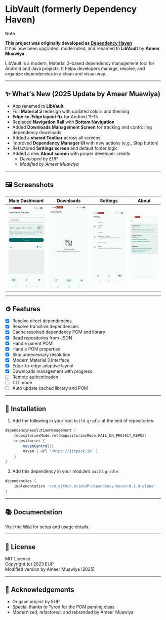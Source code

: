 # LibVault (formerly Dependency Haven)

> [!NOTE]  
> **This project was originally developed as [Dependency Haven](https://github.com/euptron/dependency-haven)**  
> It has now been upgraded, modernized, and renamed to **LibVault** by **Ameer Muawiya**.

LibVault is a modern, Material 3–based dependency management tool for Android and Java projects. It helps developers manage, resolve, and organize dependencies in a clean and visual way.

---

## ✨ What's New (2025 Update by Ameer Muawiya)

- App renamed to **LibVault**  
- Full **Material 3** redesign with updated colors and theming  
- **Edge-to-Edge layout fix** for Android 11–15  
- Replaced **Navigation Rail** with **Bottom Navigation**  
- Added **Downloads Management Screen** for tracking and controlling dependency downloads  
- Added a **shared Toolbar** across all screens  
- Improved **Dependency Manager UI** with new actions (e.g., Stop button)  
- Refactored **Settings screen** and default folder logic  
- Added a new **About screen** with proper developer credits  
  - *Developed by EUP*  
  - *Modified by Ameer Muawiya*

---

## 🖼️ Screenshots

| Main Dashboard | Downloads | Settings | About |
|----------------|------------|-----------|--------|
| ![Main Dashboard](screenshots/main_dashboard.png) | ![Downloads Screen](screenshots/downloads_screen.png) | ![Settings Screen](screenshots/settings_screen.png) | ![About Screen](screenshots/about_screen.png) |

---

## ⚙️ Features

- [x] Resolve direct dependencies  
- [x] Resolve transitive dependencies  
- [x] Cache resolved dependency POM and library  
- [x] Read repositories from JSON  
- [x] Handle parent POM  
- [x] Handle POM properties  
- [x] Skip unnecessary resolution  
- [x] Modern Material 3 interface  
- [x] Edge-to-edge adaptive layout  
- [x] Downloads management with progress  
- [ ] Remote authentication  
- [ ] CLI mode  
- [ ] Auto update cached library and POM  

---

## 🚀 Installation

1. Add the following in your root `build.gradle` at the end of repositories:

```gradle
dependencyResolutionManagement {
    repositoriesMode.set(RepositoriesMode.FAIL_ON_PROJECT_REPOS)
    repositories {
        mavenCentral()
        maven { url 'https://jitpack.io' }
    }
}
```

2. Add this dependency in your module’s `build.gradle`:

```gradle
dependencies {
    implementation 'com.github.etidoUP:dependency-haven:0.1.0-alpha'
}
```

---

## 📚 Documentation

Visit the [Wiki](https://github.com/euptron/dependency-haven/wiki) for setup and usage details.

---

## 📜 License

MIT License  
Copyright (c) 2023 EUP  
Modified version by Ameer Muawiya (2025)

---

## 🙏 Acknowledgements

- Original project by EUP  
- Special thanks to Tyron for the POM parsing class  
- Modernized, refactored, and rebranded by Ameer Muawiya
